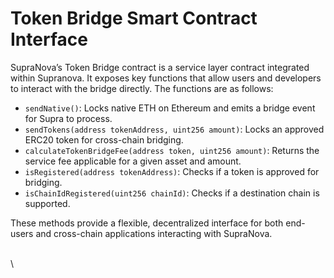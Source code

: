 # Token Bridge Smart Contract Interface

SupraNova’s Token Bridge contract is a service layer contract integrated within Supranova. It exposes key functions that allow users and developers to interact with the bridge directly. The functions are as follows:

* `sendNative()`: Locks native ETH on Ethereum and emits a bridge event for Supra to process.
* `sendTokens(address tokenAddress, uint256 amount)`: Locks an approved ERC20 token for cross-chain bridging.
* `calculateTokenBridgeFee(address token, uint256 amount)`: Returns the service fee applicable for a given asset and amount.
* `isRegistered(address tokenAddress)`: Checks if a token is approved for bridging.
* `isChainIdRegistered(uint256 chainId)`: Checks if a destination chain is supported.

These methods provide a flexible, decentralized interface for both end-users and cross-chain applications interacting with SupraNova.

\
\
